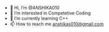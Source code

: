 - 👋 Hi, I’m @ANSHIKA010
- 👀 I’m interested in Competetive Coding 
- 🌱 I’m currently learning C++
- 📫 How to reach me anshikas010@gmail.com



